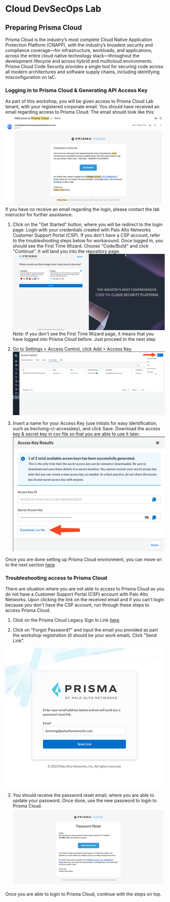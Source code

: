 # Cloud DevSecOps Lab
## Preparing Prisma Cloud
Prisma Cloud is the industry’s most complete Cloud Native Application Protection Platform (CNAPP), with the industry’s broadest security and compliance coverage—for infrastructure, workloads, and applications, across the entire cloud native technology stack—throughout the development lifecycle and across hybrid and multicloud environments. Prisma Cloud Code Security provides a single tool for securing code across all modern architectures and software supply chains, including identifying misconfiguration on IaC.

### Logging in to Prisma Cloud & Generating API Access Key
As part of this workshop, you will be given access to Prisma Cloud Lab tenant, with your registered corporate email. You should have received an email regarding access to Prisma Cloud. The email should look like this:
![Alt Text](/resources/prisma-cloud-welcome-email.png?raw=true)
If you have no receive an email regarding the login, please contact the lab instructor for further assistance. 

1. Click on the "Get Started" button, where you will be redirect to the login page. Login with your credentials created with Palo Alto Networks Customer Support Portal (CSP). If you don't have a CSP account, refer to the troubleshooting steps below for workaround.
Once logged in, you should see the First Time Wizard. Choose "Code/Build" and click "Continue". It will land you into the repository page.
![Alt Text](/resources/pc-ftw.png?raw=true)
Note: If you don't see the First Time Wizard page, it means that you have logged into Prisma Cloud before. Just proceed to the next step.

2. Go to Settings > Access Control, click Add > Access Key.
![Alt Text](/resources/pc-add-ak.png?raw=true)

3. Insert a name for your Access Key (use initials for easy identification, such as bechong-ci-accesskey), and click Save. Download the access key & secret key in csv file so that you are able to use it later.
![Alt Text](/resources/pc-save-ak.png?raw=true)

Once you are done setting up Prisma Cloud environment, you can move on to the next section [here](/05-IaCScanning.md)


### Troubleshooting access to Prisma Cloud 
There are situation where you are not able to access to Prisma Cloud as you do not have a Customer Support Portal (CSP) account with Palo Alto Networks. Upon clicking the link on the received email and if you can't login because you don't have the CSP account, run through these steps to access Prisma Cloud. 

1. Click on the Prisma Cloud Legacy Sign In Link [here](https://app.sg.prismacloud.io/legacy/signin).

2. Click on "Forgot Password?" and input the email you provided as part the workshop registration (it should be your work email). Click "Send Link".

![alt text](/resources/pc-legacy-signin.png?raw=true)

3. You should receive the password reset email, where you are able to update your password. Once done, use the new password to login to Prisma Cloud.
![alt text](/resources/pc-reset-password.png?raw=true)

Once you are able to login to Prisma Cloud, continue with the steps on top.